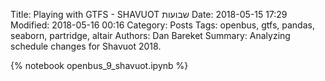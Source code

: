 Title: Playing with GTFS - SHAVUOT שבועות
Date: 2018-05-15 17:29
Modified: 2018-05-16 00:16
Category: Posts
Tags: openbus, gtfs, pandas, seaborn, partridge, altair
Authors: Dan Bareket
Summary: Analyzing schedule changes for Shavuot 2018.

{% notebook openbus_9_shavuot.ipynb %}

